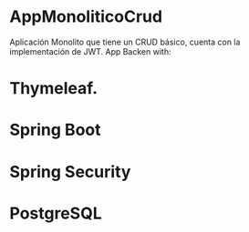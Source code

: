 # AppMonoliticoCrud
Aplicación Monolito que tiene un CRUD básico, cuenta con la implementación de JWT.
App Backen with:
# Thymeleaf.
# Spring Boot
# Spring Security
# PostgreSQL
